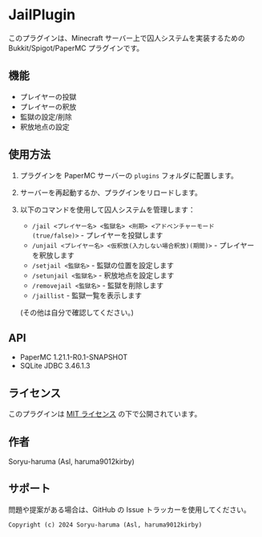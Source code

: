 # JailPlugin

このプラグインは、Minecraft サーバー上で囚人システムを実装するための Bukkit/Spigot/PaperMC プラグインです。

## 機能

- プレイヤーの投獄
- プレイヤーの釈放
- 監獄の設定/削除
- 釈放地点の設定

## 使用方法

1. プラグインを PaperMC サーバーの `plugins` フォルダに配置します。
2. サーバーを再起動するか、プラグインをリロードします。
3. 以下のコマンドを使用して囚人システムを管理します：

   - `/jail <プレイヤー名> <監獄名> <刑期> <アドベンチャーモード(true/false)>` - プレイヤーを投獄します
   - `/unjail <プレイヤー名> <仮釈放(入力しない場合釈放)(期間)>` - プレイヤーを釈放します
   - `/setjail <監獄名>` - 監獄の位置を設定します
   - `/setunjail <監獄名>` - 釈放地点を設定します
   - `/removejail <監獄名>` - 監獄を削除します
   - `/jaillist` - 監獄一覧を表示します

   (その他は自分で確認してください。)

## API

- PaperMC 1.21.1-R0.1-SNAPSHOT
- SQLite JDBC 3.46.1.3

## ライセンス

このプラグインは [MIT ライセンス](LICENSE.head) の下で公開されています。

## 作者

Soryu-haruma (Asl, haruma9012kirby)

## サポート

問題や提案がある場合は、GitHub の Issue トラッカーを使用してください。

`Copyright (c) 2024 Soryu-haruma (Asl, haruma9012kirby)`
